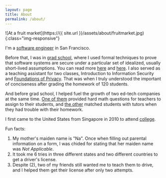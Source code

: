 ```yaml
---
layout: page
title: About
permalink: /about/
---
```


![At a fruit market](https://{{ site.url }}/assets/about/fruitmarket.jpg){:class="img-responsive"}

I'm a [software engineer](https://mixpanel.com/) in San Francisco.

Before that, I was in [grad school](http://www.cmu.edu/), 
where I used formal techniques to prove that software systems are secure under 
a particular set of idealized, usually short-lived assumptions.
You can read more [here](http://dl.acm.org/citation.cfm?id=3035926) 
and [here](http://dl.acm.org/citation.cfm?id=2790516).
I also served as a teaching assistant for two classes,
Introduction to Information Security and [Foundations of Privacy](https://www.ece.cmu.edu/~ece734/).
That was when I truly understood the important
of conciseness after grading the homework of 120 students. 

And before grad school, I helped fuel the growth of two ed-tech companies at the same time.
[One of them](https://edfinity.com/) provided hard math questions for teachers to assign to their students,
and [the other](https://www.yup.com/) 
matched students with tutors when they had trouble with their homework.

I first came to the United States from Singapore in 2010 to attend 
[college](https://www.stanford.edu/).

Fun facts: 
1. My mother's maiden name is "Na". Once when filling out parental information 
    on a form, I was chided for stating that her maiden name was *Not Applicable*.
2. It took me 6 tries in three different states and 
	two different countries to get a driver's license.
3. Despite (2), two of my friends still wanted me to teach them to drive,
	and I helped them get their license after only two attempts.
 


